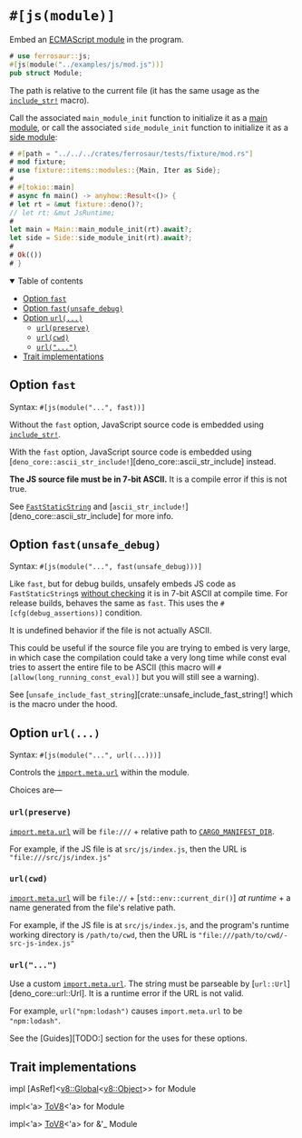 # `#[js(module)]` <!-- omit from toc -->

Embed an [ECMAScript module][esm] in the program.

```rust
# use ferrosaur::js;
#[js(module("../examples/js/mod.js"))]
pub struct Module;
```

The path is relative to the current file (it has the same usage as the [`include_str!`]
macro).

Call the associated `main_module_init` function to initialize it as a [main
module][load_main_es_module_from_code], or call the associated `side_module_init`
function to initialize it as a [side module][load_side_es_module_from_code]:

```rust
# #[path = "../../../crates/ferrosaur/tests/fixture/mod.rs"]
# mod fixture;
# use fixture::items::modules::{Main, Iter as Side};
#
# #[tokio::main]
# async fn main() -> anyhow::Result<()> {
# let rt = &mut fixture::deno()?;
// let rt: &mut JsRuntime;
#
let main = Main::main_module_init(rt).await?;
let side = Side::side_module_init(rt).await?;
#
# Ok(())
# }
```

<details class="toc" open>
  <summary>Table of contents</summary>

- [Option `fast`](#option-fast)
- [Option `fast(unsafe_debug)`](#option-fastunsafe_debug)
- [Option `url(...)`](#option-url)
  - [`url(preserve)`](#urlpreserve)
  - [`url(cwd)`](#urlcwd)
  - [`url("...")`](#url)
- [Trait implementations](#trait-implementations)

</details>

## Option `fast`

Syntax: `#[js(module("...", fast))]`

Without the `fast` option, JavaScript source code is embedded using [`include_str!`].

With the `fast` option, JavaScript source code is embedded using
[`deno_core::ascii_str_include!`][deno_core::ascii_str_include] instead.

**The JS source file must be in 7-bit ASCII.** It is a compile error if this is not
true.

See [`FastStaticString`][FastStaticString] and
[`ascii_str_include!`][deno_core::ascii_str_include] for more info.

## Option `fast(unsafe_debug)`

Syntax: `#[js(module("...", fast(unsafe_debug)))]`

Like `fast`, but for debug builds, unsafely embeds JS code as `FastStaticString`s
[without checking][unchecked] it is in 7-bit ASCII at compile time. For release builds,
behaves the same as `fast`. This uses the `#[cfg(debug_assertions)]` condition.

It is undefined behavior if the file is not actually ASCII.

This could be useful if the source file you are trying to embed is very large, in which
case the compilation could take a very long time while const eval tries to assert the
entire file to be ASCII (this macro will `#[allow(long_running_const_eval)]` but you
will still see a warning).

See [`unsafe_include_fast_string`][crate::unsafe_include_fast_string!] which is the
macro under the hood.

## Option `url(...)`

Syntax: `#[js(module("...", url(...)))]`

Controls the [`import.meta.url`][import-meta-url] within the module.

Choices are—

### `url(preserve)`

[`import.meta.url`][import-meta-url] will be `file:///` + relative path to
[`CARGO_MANIFEST_DIR`][cargo-env].

For example, if the JS file is at `src/js/index.js`, then the URL is
`"file:///src/js/index.js"`

### `url(cwd)`

[`import.meta.url`][import-meta-url] will be `file://` + [`std::env::current_dir()`] _at
runtime_ + a name generated from the file's relative path.

For example, if the JS file is at `src/js/index.js`, and the program's runtime working
directory is `/path/to/cwd`, then the URL is `"file:///path/to/cwd/-src-js-index.js"`

### `url("...")`

Use a custom [`import.meta.url`][import-meta-url]. The string must be parseable by
[`url::Url`][deno_core::url::Url]. It is a runtime error if the URL is not valid.

For example, `url("npm:lodash")` causes `import.meta.url` to be `"npm:lodash"`.

See the [Guides][TODO:] section for the uses for these options.

## Trait implementations

<!-- prettier-ignore-start -->

<span class="code-header">impl [AsRef]<[v8::Global]<[v8::Object]>> for Module</span>

<span class="code-header">impl<\'a> [ToV8]<\'a> for Module</span>

<span class="code-header">impl<\'a> [ToV8]<\'a> for &\'_ Module</span>

<!-- prettier-ignore-end -->

<!-- prettier-ignore-start -->

[esm]: https://developer.mozilla.org/en-US/docs/Web/JavaScript/Guide/Modules
[load_main_es_module_from_code]: deno_core::JsRuntime::load_main_es_module_from_code
[load_side_es_module_from_code]: deno_core::JsRuntime::load_side_es_module_from_code
[`include_str!`]: https://doc.rust-lang.org/stable/core/macro.include_str.html
[FastStaticString]: deno_core::FastStaticString
[unchecked]: deno_core::v8::String::create_external_onebyte_const_unchecked
[import-meta-url]: https://developer.mozilla.org/en-US/docs/Web/JavaScript/Reference/Operators/import.meta#url
[cargo-env]: https://doc.rust-lang.org/cargo/reference/environment-variables.html#environment-variables-cargo-sets-for-crates
[ToV8]: deno_core::ToV8
[v8::Global]: deno_core::v8::Global
[v8::Object]: deno_core::v8::Object

<!-- prettier-ignore-end -->
